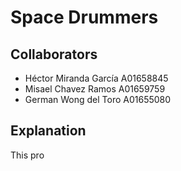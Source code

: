 # Space Drummers

## Collaborators
<ul>
    <li> Héctor Miranda García A01658845</li>
    <li> Misael Chavez Ramos A01659759</li>
    <li> German Wong del Toro A01655080
</ul>

## Explanation
This pro